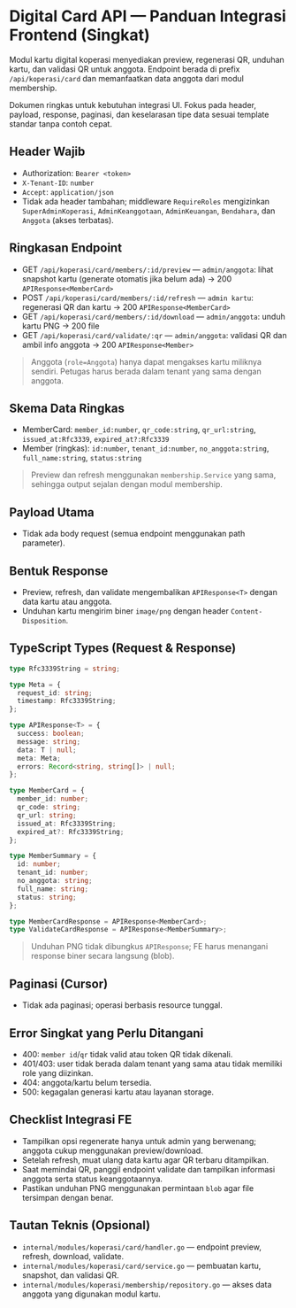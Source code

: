 # Digital Card API — Panduan Integrasi Frontend (Singkat)

Modul kartu digital koperasi menyediakan preview, regenerasi QR, unduhan kartu, dan validasi QR untuk anggota. Endpoint berada di prefix `/api/koperasi/card` dan memanfaatkan data anggota dari modul membership.

Dokumen ringkas untuk kebutuhan integrasi UI. Fokus pada header, payload, response, paginasi, dan keselarasan tipe data sesuai template standar tanpa contoh cepat.

## Header Wajib

- Authorization: `Bearer <token>`
- `X-Tenant-ID`: `number`
- `Accept`: `application/json`
- Tidak ada header tambahan; middleware `RequireRoles` mengizinkan `SuperAdminKoperasi`, `AdminKeanggotaan`, `AdminKeuangan`, `Bendahara`, dan `Anggota` (akses terbatas).

## Ringkasan Endpoint

- GET `/api/koperasi/card/members/:id/preview` — `admin/anggota`: lihat snapshot kartu (generate otomatis jika belum ada) → 200 `APIResponse<MemberCard>`
- POST `/api/koperasi/card/members/:id/refresh` — `admin kartu`: regenerasi QR dan kartu → 200 `APIResponse<MemberCard>`
- GET `/api/koperasi/card/members/:id/download` — `admin/anggota`: unduh kartu PNG → 200 file
- GET `/api/koperasi/card/validate/:qr` — `admin/anggota`: validasi QR dan ambil info anggota → 200 `APIResponse<Member>`

> Anggota (`role=Anggota`) hanya dapat mengakses kartu miliknya sendiri. Petugas harus berada dalam tenant yang sama dengan anggota.

## Skema Data Ringkas

- MemberCard: `member_id:number`, `qr_code:string`, `qr_url:string`, `issued_at:Rfc3339`, `expired_at?:Rfc3339`
- Member (ringkas): `id:number`, `tenant_id:number`, `no_anggota:string`, `full_name:string`, `status:string`

> Preview dan refresh menggunakan `membership.Service` yang sama, sehingga output sejalan dengan modul membership.

## Payload Utama

- Tidak ada body request (semua endpoint menggunakan path parameter).

## Bentuk Response

- Preview, refresh, dan validate mengembalikan `APIResponse<T>` dengan data kartu atau anggota.
- Unduhan kartu mengirim biner `image/png` dengan header `Content-Disposition`.

## TypeScript Types (Request & Response)

```ts
type Rfc3339String = string;

type Meta = {
  request_id: string;
  timestamp: Rfc3339String;
};

type APIResponse<T> = {
  success: boolean;
  message: string;
  data: T | null;
  meta: Meta;
  errors: Record<string, string[]> | null;
};

type MemberCard = {
  member_id: number;
  qr_code: string;
  qr_url: string;
  issued_at: Rfc3339String;
  expired_at?: Rfc3339String;
};

type MemberSummary = {
  id: number;
  tenant_id: number;
  no_anggota: string;
  full_name: string;
  status: string;
};

type MemberCardResponse = APIResponse<MemberCard>;
type ValidateCardResponse = APIResponse<MemberSummary>;
```

> Unduhan PNG tidak dibungkus `APIResponse`; FE harus menangani response biner secara langsung (blob).

## Paginasi (Cursor)

- Tidak ada paginasi; operasi berbasis resource tunggal.

## Error Singkat yang Perlu Ditangani

- 400: `member id`/`qr` tidak valid atau token QR tidak dikenali.
- 401/403: user tidak berada dalam tenant yang sama atau tidak memiliki role yang diizinkan.
- 404: anggota/kartu belum tersedia.
- 500: kegagalan generasi kartu atau layanan storage.

## Checklist Integrasi FE

- Tampilkan opsi regenerate hanya untuk admin yang berwenang; anggota cukup menggunakan preview/download.
- Setelah refresh, muat ulang data kartu agar QR terbaru ditampilkan.
- Saat memindai QR, panggil endpoint validate dan tampilkan informasi anggota serta status keanggotaannya.
- Pastikan unduhan PNG menggunakan permintaan `blob` agar file tersimpan dengan benar.

## Tautan Teknis (Opsional)

- `internal/modules/koperasi/card/handler.go` — endpoint preview, refresh, download, validate.
- `internal/modules/koperasi/card/service.go` — pembuatan kartu, snapshot, dan validasi QR.
- `internal/modules/koperasi/membership/repository.go` — akses data anggota yang digunakan modul kartu.
